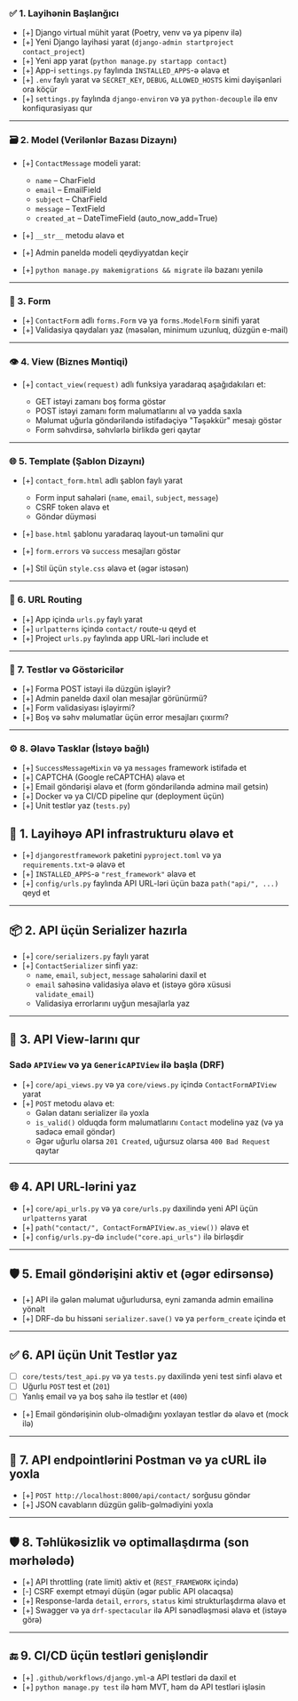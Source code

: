 
### ✅ 1. **Layihənin Başlanğıcı**

* [+] Django virtual mühit yarat (Poetry, venv və ya pipenv ilə)
* [+] Yeni Django layihəsi yarat (`django-admin startproject contact_project`)
* [+] Yeni app yarat (`python manage.py startapp contact`)
* [+] App-i `settings.py` faylında `INSTALLED_APPS`-ə əlavə et
* [+] `.env` faylı yarat və `SECRET_KEY`, `DEBUG`, `ALLOWED_HOSTS` kimi dəyişənləri ora köçür
* [+] `settings.py` faylında `django-environ` və ya `python-decouple` ilə env konfiqurasiyası qur

---

### 🗃️ 2. **Model (Verilənlər Bazası Dizaynı)**

* [+] `ContactMessage` modeli yarat:

  * `name` – CharField
  * `email` – EmailField
  * `subject` – CharField
  * `message` – TextField
  * `created_at` – DateTimeField (auto\_now\_add=True)
* [+] `__str__` metodu əlavə et
* [+] Admin paneldə modeli qeydiyyatdan keçir
* [+] `python manage.py makemigrations && migrate` ilə bazanı yenilə

---

### 🧠 3. **Form**

* [+] `ContactForm` adlı `forms.Form` və ya `forms.ModelForm` sinifi yarat
* [+] Validasiya qaydaları yaz (məsələn, minimum uzunluq, düzgün e-mail)

---

### 👁️ 4. **View (Biznes Məntiqi)**

* [+] `contact_view(request)` adlı funksiya yaradaraq aşağıdakıları et:

  * GET istəyi zamanı boş forma göstər
  * POST istəyi zamanı form məlumatlarını al və yadda saxla
  * Məlumat uğurla göndəriləndə istifadəçiyə "Təşəkkür" mesajı göstər
  * Form səhvdirsə, səhvlərlə birlikdə geri qaytar

---

### 🌐 5. **Template (Şablon Dizaynı)**

* [+] `contact_form.html` adlı şablon faylı yarat

  * Form input sahələri (`name`, `email`, `subject`, `message`)
  * CSRF token əlavə et
  * Göndər düyməsi
* [+] `base.html` şablonu yaradaraq layout-un təməlini qur
* [+] `form.errors` və `success` mesajları göstər
* [+] Stil üçün `style.css` əlavə et (əgər istəsən)

---

### 🔁 6. **URL Routing**

* [+] App içində `urls.py` faylı yarat
* [+] `urlpatterns` içində `contact/` route-u qeyd et
* [+] Project `urls.py` faylında app URL-ləri include et

---

### 🧪 7. **Testlər və Göstəricilər**

* [+] Forma POST istəyi ilə düzgün işləyir?
* [+] Admin paneldə daxil olan mesajlar görünürmü?
* [+] Form validasiyası işləyirmi?
* [+] Boş və səhv məlumatlar üçün error mesajları çıxırmı?

---

### ⚙️ 8. **Əlavə Tasklar (İstəyə bağlı)**

* [+] `SuccessMessageMixin` və ya `messages` framework istifadə et
* [+] CAPTCHA (Google reCAPTCHA) əlavə et
* [+] Email göndərişi əlavə et (form göndəriləndə adminə mail getsin)
* [+] Docker və ya CI/CD pipeline qur (deployment üçün)
* [+] Unit testlər yaz (`tests.py`)



## 🧩 1. Layihəyə API infrastrukturu əlavə et

- [+] `djangorestframework` paketini `pyproject.toml` və ya `requirements.txt`-ə əlavə et
- [+] `INSTALLED_APPS`-ə `"rest_framework"` əlavə et
- [+] `config/urls.py` faylında API URL-ləri üçün baza `path("api/", ...)` qeyd et

---

## 📦 2. API üçün Serializer hazırla

- [+] `core/serializers.py` faylı yarat  
- [+] `ContactSerializer` sinfi yaz:
  - `name`, `email`, `subject`, `message` sahələrini daxil et
  - `email` sahəsinə validasiya əlavə et (istəyə görə xüsusi `validate_email`)
  - Validasiya errorlarını uyğun mesajlarla yaz

---

## 🧱 3. API View-larını qur

### Sadə `APIView` və ya `GenericAPIView` ilə başla (DRF)

- [+] `core/api_views.py` və ya `core/views.py` içində `ContactFormAPIView` yarat
- [+] `POST` metodu əlavə et:
  - Gələn datanı serializer ilə yoxla
  - `is_valid()` olduqda form məlumatlarını `Contact` modelinə yaz (və ya sadəcə email göndər)
  - Əgər uğurlu olarsa `201 Created`, uğursuz olarsa `400 Bad Request` qaytar

---

## 🌐 4. API URL-lərini yaz

- [+] `core/api_urls.py` və ya `core/urls.py` daxilində yeni API üçün `urlpatterns` yarat
- [+] `path("contact/", ContactFormAPIView.as_view())` əlavə et
- [+] `config/urls.py`-də `include("core.api_urls")` ilə birləşdir

---

## 🛡️ 5. Email göndərişini aktiv et (əgər edirsənsə)

- [+] API ilə gələn məlumat uğurludursa, eyni zamanda admin emailinə yönəlt
- [+] DRF-də bu hissəni `serializer.save()` və ya `perform_create` içində et

---

## ✅ 6. API üçün Unit Testlər yaz

- [ ] `core/tests/test_api.py` və ya `tests.py` daxilində yeni test sinfi əlavə et
- [ ] Uğurlu `POST` test et (`201`)
- [ ] Yanlış email və ya boş sahə ilə testlər et (`400`)
- [+] Email göndərişinin olub-olmadığını yoxlayan testlər də əlavə et (mock ilə)

---

## 🧪 7. API endpointlərini Postman və ya cURL ilə yoxla

- [+] `POST http://localhost:8000/api/contact/` sorğusu göndər
- [+] JSON cavabların düzgün gəlib-gəlmədiyini yoxla

---

## 🛡️ 8. Təhlükəsizlik və optimallaşdırma (son mərhələdə)

- [+] API throttling (rate limit) aktiv et (`REST_FRAMEWORK` içində)
- [-] CSRF exempt etməyi düşün (əgər public API olacaqsa)
- [+] Response-larda `detail`, `errors`, `status` kimi strukturlaşdırma əlavə et
- [+] Swagger və ya `drf-spectacular` ilə API sənədləşməsi əlavə et (istəyə görə)

---

## 🔚 9. CI/CD üçün testləri genişləndir

- [+] `.github/workflows/django.yml`-a API testləri də daxil et
- [+] `python manage.py test` ilə həm MVT, həm də API testləri işləsin



